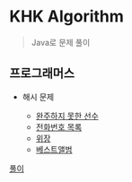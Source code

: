 # KHK Algorithm

> Java로 문제 풀이

## 프로그래머스

* 해시 문제

    * [완주하지 못한 선수](https://programmers.co.kr/learn/courses/30/lessons/42576)
    * [전화번호 목록](https://programmers.co.kr/learn/courses/30/lessons/42577)
    * [위장](https://programmers.co.kr/learn/courses/30/lessons/42578)
    * [베스트앨범](https://programmers.co.kr/learn/courses/30/lessons/42579)

[풀이](https://github.com/JHLee0211/Algorithm/tree/khk/hash)
    


​    

